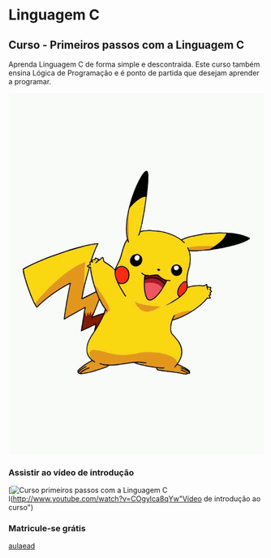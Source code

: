 # Linguagem C
## Curso - Primeiros passos com a Linguagem C
Aprenda Linguagem C de forma simple e descontraída. Este curso também ensina Lógica de Programação e é ponto de partida que desejam aprender a programar.

![Pikachu Dançando](https://github.com/LUIZ919117215/c/blob/main/Pikachu.gif)
### Assistir ao vídeo de introdução
[![Curso primeiros passos com a Linguagem C](http://img.youtube.com/vi/COgy1ca8qYw/0.jpg)l(http://www.youtube.com/watch?v=COgylca8qYw"Vídeo de introdução ao curso")
### Matricule-se grátis
[aulaead](https://www.aulaead.com/courses/curso-gratis-linguagem-c)
